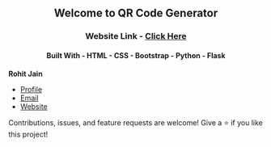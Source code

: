 <h2 align="center">Welcome to QR Code Generator</h2>


<h3 align="center"> Website Link - <a href="https://qrcode--generator.herokuapp.com" target="_blank">Click Here</a></h3>

<h4 align="center">Built With 
- HTML
- CSS
- Bootstrap
- Python
- Flask</h4>


**Rohit Jain**

- [Profile](https://github.com/aneeshpavan "Aneesh Prodduturu")
- [Email](mailto:aneeshpavan@gmail.com?subject="Hi!")
- [Website](https://aneeshpavan.github.io/ "Welcome")



Contributions, issues, and feature requests are welcome!
Give a ⭐️ if you like this project!
